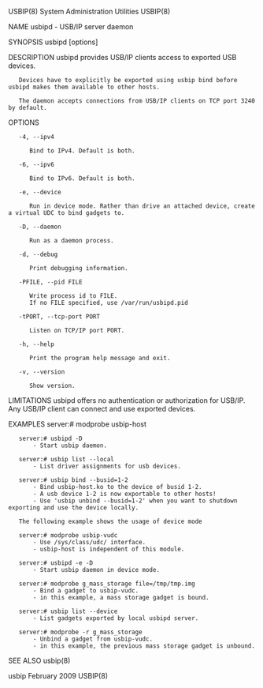 USBIP(8)							System Administration Utilities							      USBIP(8)

NAME
       usbipd - USB/IP server daemon

SYNOPSIS
       usbipd [options]

DESCRIPTION
       usbipd provides USB/IP clients access to exported USB devices.

       Devices have to explicitly be exported using usbip bind before usbipd makes them available to other hosts.

       The daemon accepts connections from USB/IP clients on TCP port 3240 by default.

OPTIONS

       -4, --ipv4

	      Bind to IPv4. Default is both.

       -6, --ipv6

	      Bind to IPv6. Default is both.

       -e, --device

	      Run in device mode. Rather than drive an attached device, create a virtual UDC to bind gadgets to.

       -D, --daemon

	      Run as a daemon process.

       -d, --debug

	      Print debugging information.

       -PFILE, --pid FILE

	      Write process id to FILE.
	      If no FILE specified, use /var/run/usbipd.pid

       -tPORT, --tcp-port PORT

	      Listen on TCP/IP port PORT.

       -h, --help

	      Print the program help message and exit.

       -v, --version

	      Show version.

LIMITATIONS
       usbipd offers no authentication or authorization for USB/IP. Any USB/IP client can connect and use exported devices.

EXAMPLES
	   server:# modprobe usbip-host

	   server:# usbipd -D
	       - Start usbip daemon.

	   server:# usbip list --local
	       - List driver assignments for usb devices.

	   server:# usbip bind --busid=1-2
	       - Bind usbip-host.ko to the device of busid 1-2.
	       - A usb device 1-2 is now exportable to other hosts!
	       - Use 'usbip unbind --busid=1-2' when you want to shutdown exporting and use the device locally.

       The following example shows the usage of device mode

	   server:# modprobe usbip-vudc
	       - Use /sys/class/udc/ interface.
	       - usbip-host is independent of this module.

	   server:# usbipd -e -D
	       - Start usbip daemon in device mode.

	   server:# modprobe g_mass_storage file=/tmp/tmp.img
	       - Bind a gadget to usbip-vudc.
	       - in this example, a mass storage gadget is bound.

	   server:# usbip list --device
	       - List gadgets exported by local usbipd server.

	   server:# modprobe -r g_mass_storage
	       - Unbind a gadget from usbip-vudc.
	       - in this example, the previous mass storage gadget is unbound.

SEE ALSO
       usbip(8)

usbip									 February 2009								      USBIP(8)
